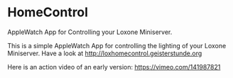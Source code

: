 # HomeControl

AppleWatch App for Controlling your Loxone Miniserver.

This is a simple AppleWatch App for controlling the lighting of your Loxone Miniserver. Have a look at http://loxhomecontrol.geisterstunde.org

Here is an action video of an early version: https://vimeo.com/141987821
